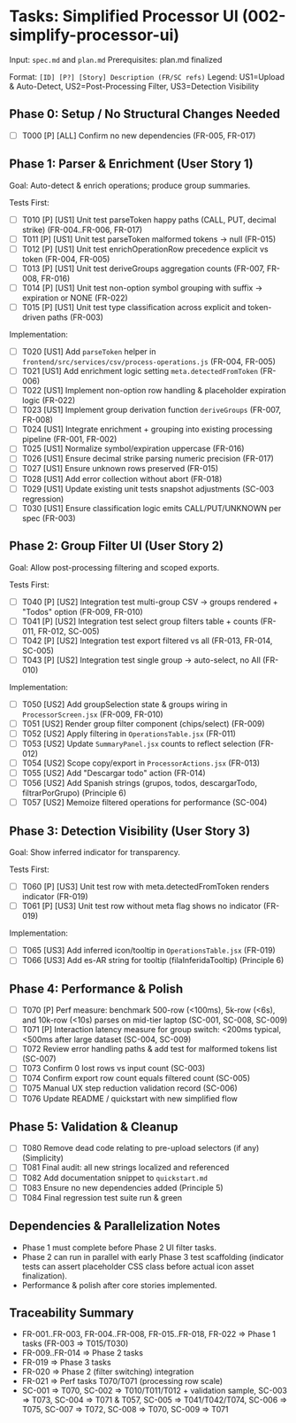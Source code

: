 # Tasks: Simplified Processor UI (002-simplify-processor-ui)

Input: `spec.md` and `plan.md`
Prerequisites: plan.md finalized

Format: `[ID] [P?] [Story] Description (FR/SC refs)`
Legend: US1=Upload & Auto-Detect, US2=Post-Processing Filter, US3=Detection Visibility

## Phase 0: Setup / No Structural Changes Needed

- [ ] T000 [P] [ALL] Confirm no new dependencies (FR-005, FR-017)

## Phase 1: Parser & Enrichment (User Story 1)

Goal: Auto-detect & enrich operations; produce group summaries.

Tests First:

- [ ] T010 [P] [US1] Unit test parseToken happy paths (CALL, PUT, decimal strike) (FR-004..FR-006, FR-017)
- [ ] T011 [P] [US1] Unit test parseToken malformed tokens -> null (FR-015)
- [ ] T012 [P] [US1] Unit test enrichOperationRow precedence explicit vs token (FR-004, FR-005)
- [ ] T013 [P] [US1] Unit test deriveGroups aggregation counts (FR-007, FR-008, FR-016)
- [ ] T014 [P] [US1] Unit test non-option symbol grouping with suffix -> expiration or NONE (FR-022)
- [ ] T015 [P] [US1] Unit test type classification across explicit and token-driven paths (FR-003)

Implementation:

- [ ] T020 [US1] Add `parseToken` helper in `frontend/src/services/csv/process-operations.js` (FR-004, FR-005)
- [ ] T021 [US1] Add enrichment logic setting `meta.detectedFromToken` (FR-006)
- [ ] T022 [US1] Implement non-option row handling & placeholder expiration logic (FR-022)
- [ ] T023 [US1] Implement group derivation function `deriveGroups` (FR-007, FR-008)
- [ ] T024 [US1] Integrate enrichment + grouping into existing processing pipeline (FR-001, FR-002)
- [ ] T025 [US1] Normalize symbol/expiration uppercase (FR-016)
- [ ] T026 [US1] Ensure decimal strike parsing numeric precision (FR-017)
- [ ] T027 [US1] Ensure unknown rows preserved (FR-015)
- [ ] T028 [US1] Add error collection without abort (FR-018)
- [ ] T029 [US1] Update existing unit tests snapshot adjustments (SC-003 regression)
- [ ] T030 [US1] Ensure classification logic emits CALL/PUT/UNKNOWN per spec (FR-003)

## Phase 2: Group Filter UI (User Story 2)

Goal: Allow post-processing filtering and scoped exports.

Tests First:

- [ ] T040 [P] [US2] Integration test multi-group CSV -> groups rendered + "Todos" option (FR-009, FR-010)
- [ ] T041 [P] [US2] Integration test select group filters table + counts (FR-011, FR-012, SC-005)
- [ ] T042 [P] [US2] Integration test export filtered vs all (FR-013, FR-014, SC-005)
- [ ] T043 [P] [US2] Integration test single group -> auto-select, no All (FR-010)

Implementation:

- [ ] T050 [US2] Add groupSelection state & groups wiring in `ProcessorScreen.jsx` (FR-009, FR-010)
- [ ] T051 [US2] Render group filter component (chips/select) (FR-009)
- [ ] T052 [US2] Apply filtering in `OperationsTable.jsx` (FR-011)
- [ ] T053 [US2] Update `SummaryPanel.jsx` counts to reflect selection (FR-012)
- [ ] T054 [US2] Scope copy/export in `ProcessorActions.jsx` (FR-013)
- [ ] T055 [US2] Add "Descargar todo" action (FR-014)
- [ ] T056 [US2] Add Spanish strings (grupos, todos, descargarTodo, filtrarPorGrupo) (Principle 6)
- [ ] T057 [US2] Memoize filtered operations for performance (SC-004)

## Phase 3: Detection Visibility (User Story 3)

Goal: Show inferred indicator for transparency.

Tests First:

- [ ] T060 [P] [US3] Unit test row with meta.detectedFromToken renders indicator (FR-019)
- [ ] T061 [P] [US3] Unit test row without meta flag shows no indicator (FR-019)

Implementation:

- [ ] T065 [US3] Add inferred icon/tooltip in `OperationsTable.jsx` (FR-019)
- [ ] T066 [US3] Add es-AR string for tooltip (filaInferidaTooltip) (Principle 6)

## Phase 4: Performance & Polish

- [ ] T070 [P] Perf measure: benchmark 500-row (<100ms), 5k-row (<6s), and 10k-row (<10s) parses on mid-tier laptop (SC-001, SC-008, SC-009)
- [ ] T071 [P] Interaction latency measure for group switch: <200ms typical, <500ms after large dataset (SC-004, SC-009)
- [ ] T072 Review error handling paths & add test for malformed tokens list (SC-007)
- [ ] T073 Confirm 0 lost rows vs input count (SC-003)
- [ ] T074 Confirm export row count equals filtered count (SC-005)
- [ ] T075 Manual UX step reduction validation record (SC-006)
- [ ] T076 Update README / quickstart with new simplified flow

## Phase 5: Validation & Cleanup

- [ ] T080 Remove dead code relating to pre-upload selectors (if any) (Simplicity)
- [ ] T081 Final audit: all new strings localized and referenced
- [ ] T082 Add documentation snippet to `quickstart.md`
- [ ] T083 Ensure no new dependencies added (Principle 5)
- [ ] T084 Final regression test suite run & green

## Dependencies & Parallelization Notes

- Phase 1 must complete before Phase 2 UI filter tasks.
- Phase 2 can run in parallel with early Phase 3 test scaffolding (indicator tests can assert placeholder CSS class before actual icon asset finalization).
- Performance & polish after core stories implemented.

## Traceability Summary

- FR-001..FR-003, FR-004..FR-008, FR-015..FR-018, FR-022 => Phase 1 tasks (FR-003 => T015/T030)
- FR-009..FR-014 => Phase 2 tasks
- FR-019 => Phase 3 tasks
- FR-020 => Phase 2 (filter switching) integration
- FR-021 => Perf tasks T070/T071 (processing row scale)
- SC-001 => T070, SC-002 => T010/T011/T012 + validation sample, SC-003 => T073, SC-004 => T071 & T057, SC-005 => T041/T042/T074, SC-006 => T075, SC-007 => T072, SC-008 => T070, SC-009 => T071

